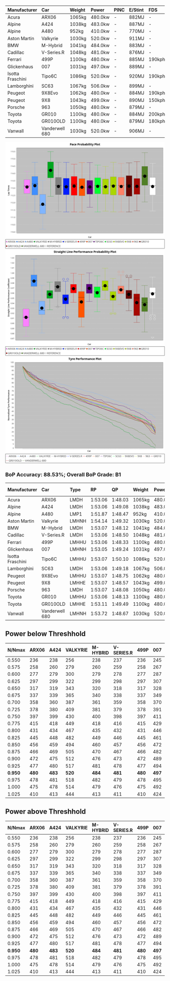 | Manufacturer     | Car            | Weight | Power   | PINC    | E/Stint | FDS     |
|:-|:-|:-|:-|:-|:-|:-|
| Acura            | ARX06          | 1065kg | 480.0kw |    -    | 882MJ   |    -    |
| Alpine           | A424           | 1038kg | 483.0kw |    -    | 887MJ   |    -    |
| Alpine           | A480           | 952kg  | 410.0kw |    -    | 770MJ   |    -    |
| Aston Martin     | Valkyrie       | 1030kg | 520.0kw |    -    | 911MJ   |    -    |
| BMW              | M-Hybrid       | 1041kg | 484.0kw |    -    | 883MJ   |    -    |
| Cadillac         | V-Series.R     | 1048kg | 481.0kw |    -    | 876MJ   |    -    |
| Ferrari          | 499P           | 1100kg | 480.0kw |    -    | 885MJ   | 190kph  |
| Glickenhaus      | 007            | 1031kg | 497.0kw |    -    | 889MJ   |    -    |
| Isotta Fraschini | Tipo6C         | 1086kg | 520.0kw |    -    | 920MJ   | 190kph  |
| Lamborghini      | SC63           | 1067kg | 506.0kw |    -    | 899MJ   |    -    |
| Peugeot          | 9X8Evo         | 1062kg | 480.0kw |    -    | 884MJ   | 190kph  |
| Peugeot          | 9X8            | 1043kg | 499.0kw |    -    | 890MJ   | 150kph  |
| Porsche          | 963            | 1050kg | 480.0kw |    -    | 879MJ   |    -    |
| Toyota           | GR010          | 1100kg | 480.0kw |    -    | 884MJ   | 200kph  |
| Toyota           | GR010OLD       | 1100kg | 480.0kw |    -    | 879MJ   | 180kph  |
| Vanwall          | Vanderwell 680 | 1030kg | 520.0kw |    -    | 906MJ   |    -    |

![PACECHART](./IMG/AUTO.png)
![STRAIGHTLINEPERFORMANCECHART](./IMG/AUTO_sp.png)
![TYREPERFORMANCECHART](./IMG/AUTO_tw.png)

### BoP Accuracy: 88.53%; Overall BoP Grade: B1
| Manufacturer     | Car            | Type  | RP      | QP      | Weight | Power¹  | Threshhold | PINC    | Power²   | E/Stint | AVG Vmax  | FDS     | RDLC | L/Stint | BOP-Grade | Model Accuracy | Model Points | Match%  | SimDiff |
|:-|:-|:-|:-|:-|:-|:-|:-|:-|:-|:-|:-|:-|:-|:-|:-|:-|:-|:-|:-|
| Acura            | ARX06          | LMDH  | 1:53.06 | 1:48.03 | 1065kg | 480.0kw | 0.0kph     |    -    | 480.00kw |  882MJ  | 274.31kph |    -    | 1.00 | 34      | +B2       | 100.00%        | 996          | 82.76%  | #       |
| Alpine           | A424           | LMDH  | 1:53.06 | 1:49.08 | 1038kg | 483.0kw | 0.0kph     |    -    | 483.00kw |  887MJ  | 287.78kph |    -    | 1.01 | 34      | ~A1       | 99.49%         | 1360         | 100.00% | #       |
| Alpine           | A480           | LMP1  | 1:51.87 | 1:48.47 |  952kg | 410.0kw | 0.0kph     |    -    | 410.00kw |  770MJ  | 276.10kph |    -    | 0.97 | 32      | -Ω1       | 97.75%         | 1567         | 44.20%  | -0.19   |
| Aston Martin     | Valkyrie       | LMHNH | 1:54.14 | 1:49.32 | 1030kg | 520.0kw | 0.0kph     |    -    | 520.00kw |  911MJ  | 286.91kph |    -    | 1.04 | 34      | +D1       | 100.00%        | 312          | 68.01%  | #       |
| BMW              | M-Hybrid       | LMDH  | 1:53.07 | 1:48.12 | 1041kg | 484.0kw | 0.0kph     |    -    | 484.00kw |  883MJ  | 286.49kph |    -    | 1.01 | 34      | ~A1       | 98.62%         | 2363         | 100.00% | #       |
| Cadillac         | V-Series.R     | LMDH  | 1:53.06 | 1:48.50 | 1048kg | 481.0kw | 0.0kph     |    -    | 481.00kw |  876MJ  | 280.86kph |    -    | 1.01 | 34      | ~A1       | 98.50%         | 4201         | 96.34%  | #       |
| Ferrari          | 499P           | LMHHU | 1:53.06 | 1:48.33 | 1100kg | 480.0kw | 0.0kph     |    -    | 480.00kw |  885MJ  | 281.85kph | 190kph  | 0.99 | 34      | ~A1       | 100.00%        | 4441         | 97.72%  | #       |
| Glickenhaus      | 007            | LMHNH | 1:53.05 | 1:49.24 | 1031kg | 497.0kw | 0.0kph     |    -    | 497.00kw |  889MJ  | 282.30kph |    -    | 0.97 | 34      | ~A1       | 94.07%         | 2174         | 98.13%  | #       |
| Isotta Fraschini | Tipo6C         | LMHHU | 1:53.07 | 1:50.10 | 1086kg | 520.0kw | 0.0kph     |    -    | 520.00kw |  920MJ  | 286.00kph | 190kph  | 1.01 | 34      | +B2       | 98.48%         | 130          | 80.80%  | #       |
| Lamborghini      | SC63           | LMDH  | 1:53.06 | 1:49.18 | 1067kg | 506.0kw | 0.0kph     |    -    | 506.00kw |  899MJ  | 284.15kph |    -    | 1.02 | 34      | ~A1       | 100.00%        | 784          | 96.53%  | #       |
| Peugeot          | 9X8Evo         | LMHHU | 1:53.07 | 1:48.75 | 1062kg | 480.0kw | 0.0kph     |    -    | 480.00kw |  884MJ  | 285.13kph | 190kph  | 0.99 | 34      | +B2       | 100.00%        | 808          | 84.94%  | #       |
| Peugeot          | 9X8            | LMHHE | 1:53.07 | 1:48.57 | 1043kg | 499.0kw | 0.0kph     |    -    | 499.00kw |  890MJ  | 282.67kph | 150kph  | 1.02 | 34      | ~A1       | 98.79%         | 5064         | 100.00% | +1.52   |
| Porsche          | 963            | LMDH  | 1:53.07 | 1:48.08 | 1050kg | 480.0kw | 0.0kph     |    -    | 480.00kw |  879MJ  | 283.72kph |    -    | 1.01 | 34      | ~A1       | 99.87%         | 12613        | 99.20%  | #       |
| Toyota           | GR010          | LMHHU | 1:53.06 | 1:48.13 | 1100kg | 480.0kw | 0.0kph     |    -    | 480.00kw |  884MJ  | 279.53kph | 200kph  | 1.00 | 34      | ~A1       | 99.73%         | 2956         | 99.39%  | #       |
| Toyota           | GR010OLD       | LMHHE | 1:53.11 | 1:49.49 | 1100kg | 480.0kw | 0.0kph     |    -    | 480.00kw |  879MJ  | 277.04kph | 180kph  | 1.00 | 34      | +B1       | 94.62%         | 880          | 87.15%  | +1.25   |
| Vanwall          | Vanderwell 680 | LMHNH | 1:53.72 | 1:48.67 | 1030kg | 520.0kw | 0.0kph     |    -    | 520.00kw |  906MJ  | 283.78kph |    -    | 1.01 | 34      | +B2       | 99.09%         | 544          | 81.25%  | +2.13   |

## Power below Threshhold
| N/Nmax    | ARX06   | A424    | VALKYRIE | M-HYBRID | V-SERIES.R | 499P    | 007     | TIPO6C  | SC63    | 9X8EVO  | 9X8     | 963     | GR010   | GR010OLD | VANDERWELL 680 | ​     | RPM      | A480    |
|:-|:-|:-|:-|:-|:-|:-|:-|:-|:-|:-|:-|:-|:-|:-|:-|:-|:-|:-|
|  0.550    |  236    |  238    |  256     |  238     |  237       |  236    |  245    |  256    |  249    |  236    |  246    |  236    |  236    |  236     |  256           |  ​    |   --     |   -     |
|  0.575    |  258    |  260    |  279     |  260     |  259       |  258    |  267    |  279    |  272    |  258    |  268    |  258    |  258    |  258     |  279           |  ​    |   --     |   -     |
|  0.600    |  277    |  279    |  300     |  279     |  278       |  277    |  287    |  300    |  292    |  277    |  288    |  277    |  277    |  277     |  300           |  ​    |   --     |   -     |
|  0.625    |  297    |  299    |  322     |  299     |  298       |  297    |  307    |  322    |  313    |  297    |  308    |  297    |  297    |  297     |  322           |  ​    |   --     |   -     |
|  0.650    |  317    |  319    |  343     |  320     |  318       |  317    |  328    |  343    |  334    |  317    |  329    |  317    |  317    |  317     |  343           |  ​    |   --     |   -     |
|  0.675    |  337    |  339    |  365     |  340     |  338       |  337    |  349    |  365    |  355    |  337    |  350    |  337    |  337    |  337     |  365           |  ​    |   --     |   -     |
|  0.700    |  358    |  360    |  387     |  361     |  359       |  358    |  370    |  387    |  377    |  358    |  371    |  358    |  358    |  358     |  387           |  ​    |   --     |   -     |
|  0.725    |  378    |  380    |  409     |  381     |  379       |  378    |  391    |  409    |  398    |  378    |  392    |  378    |  378    |  378     |  409           |  ​    |   --     |   -     |
|  0.750    |  397    |  399    |  430     |  400     |  398       |  397    |  411    |  430    |  418    |  397    |  412    |  397    |  397    |  397     |  430           |  ​    |   --     |   -     |
|  0.775    |  415    |  418    |  449     |  418     |  416       |  415    |  429    |  449    |  437    |  415    |  431    |  415    |  415    |  415     |  449           |  ​    |  5000    |  241    |
|  0.800    |  431    |  434    |  467     |  435     |  432       |  431    |  446    |  467    |  454    |  431    |  448    |  431    |  431    |  431     |  467           |  ​    |  5500    |  284    |
|  0.825    |  445    |  448    |  482     |  449     |  446       |  445    |  461    |  482    |  469    |  445    |  463    |  445    |  445    |  445     |  482           |  ​    |  6000    |  318    |
|  0.850    |  456    |  459    |  494     |  460     |  457       |  456    |  472    |  494    |  481    |  456    |  474    |  456    |  456    |  456     |  494           |  ​    |  6500    |  359    |
|  0.875    |  466    |  469    |  505     |  470     |  467       |  466    |  482    |  505    |  491    |  466    |  484    |  466    |  466    |  466     |  505           |  ​    |  7000    |  401    |
|  0.900    |  472    |  475    |  512     |  476     |  473       |  472    |  489    |  512    |  498    |  472    |  491    |  472    |  472    |  472     |  512           |  ​    |  7500    |  411    |
|  0.925    |  477    |  480    |  517     |  481     |  478       |  477    |  494    |  517    |  503    |  477    |  496    |  477    |  477    |  477     |  517           |  ​    |  8000    |  407    |
| **0.950** | **480** | **483** | **520**  | **484**  | **481**    | **480** | **497** | **520** | **506** | **480** | **499** | **480** | **480** | **480**  | **520**        | **​** | **8500** | **410** |
|  0.975    |  478    |  481    |  518     |  482     |  479       |  478    |  495    |  518    |  504    |  478    |  497    |  478    |  478    |  478     |  518           |  ​    |  9000    |  205    |
|  1.000    |  475    |  478    |  514     |  479     |  476       |  475    |  492    |  514    |  501    |  475    |  494    |  475    |  475    |  475     |  514           |  ​    |   --     |   -     |
|  1.025    |  410    |  413    |  444     |  413     |  411       |  410    |  424    |  444    |  432    |  410    |  426    |  410    |  410    |  410     |  444           |  ​    |   --     |   -     |

## Power above Threshhold
| N/Nmax    | ARX06   | A424    | VALKYRIE | M-HYBRID | V-SERIES.R | 499P    | 007     | TIPO6C  | SC63    | 9X8EVO  | 9X8     | 963     | GR010   | GR010OLD | VANDERWELL 680 | ​     | RPM      | A480    |
|:-|:-|:-|:-|:-|:-|:-|:-|:-|:-|:-|:-|:-|:-|:-|:-|:-|:-|:-|
|  0.550    |  236    |  238    |  256     |  238     |  237       |  236    |  245    |  256    |  249    |  236    |  246    |  236    |  236    |  236     |  256           |  ​    |   --     |   -     |
|  0.575    |  258    |  260    |  279     |  260     |  259       |  258    |  267    |  279    |  272    |  258    |  268    |  258    |  258    |  258     |  279           |  ​    |   --     |   -     |
|  0.600    |  277    |  279    |  300     |  279     |  278       |  277    |  287    |  300    |  292    |  277    |  288    |  277    |  277    |  277     |  300           |  ​    |   --     |   -     |
|  0.625    |  297    |  299    |  322     |  299     |  298       |  297    |  307    |  322    |  313    |  297    |  308    |  297    |  297    |  297     |  322           |  ​    |   --     |   -     |
|  0.650    |  317    |  319    |  343     |  320     |  318       |  317    |  328    |  343    |  334    |  317    |  329    |  317    |  317    |  317     |  343           |  ​    |   --     |   -     |
|  0.675    |  337    |  339    |  365     |  340     |  338       |  337    |  349    |  365    |  355    |  337    |  350    |  337    |  337    |  337     |  365           |  ​    |   --     |   -     |
|  0.700    |  358    |  360    |  387     |  361     |  359       |  358    |  370    |  387    |  377    |  358    |  371    |  358    |  358    |  358     |  387           |  ​    |   --     |   -     |
|  0.725    |  378    |  380    |  409     |  381     |  379       |  378    |  391    |  409    |  398    |  378    |  392    |  378    |  378    |  378     |  409           |  ​    |   --     |   -     |
|  0.750    |  397    |  399    |  430     |  400     |  398       |  397    |  411    |  430    |  418    |  397    |  412    |  397    |  397    |  397     |  430           |  ​    |   --     |   -     |
|  0.775    |  415    |  418    |  449     |  418     |  416       |  415    |  429    |  449    |  437    |  415    |  431    |  415    |  415    |  415     |  449           |  ​    |  5000    |  241    |
|  0.800    |  431    |  434    |  467     |  435     |  432       |  431    |  446    |  467    |  454    |  431    |  448    |  431    |  431    |  431     |  467           |  ​    |  5500    |  284    |
|  0.825    |  445    |  448    |  482     |  449     |  446       |  445    |  461    |  482    |  469    |  445    |  463    |  445    |  445    |  445     |  482           |  ​    |  6000    |  318    |
|  0.850    |  456    |  459    |  494     |  460     |  457       |  456    |  472    |  494    |  481    |  456    |  474    |  456    |  456    |  456     |  494           |  ​    |  6500    |  359    |
|  0.875    |  466    |  469    |  505     |  470     |  467       |  466    |  482    |  505    |  491    |  466    |  484    |  466    |  466    |  466     |  505           |  ​    |  7000    |  401    |
|  0.900    |  472    |  475    |  512     |  476     |  473       |  472    |  489    |  512    |  498    |  472    |  491    |  472    |  472    |  472     |  512           |  ​    |  7500    |  411    |
|  0.925    |  477    |  480    |  517     |  481     |  478       |  477    |  494    |  517    |  503    |  477    |  496    |  477    |  477    |  477     |  517           |  ​    |  8000    |  407    |
| **0.950** | **480** | **483** | **520**  | **484**  | **481**    | **480** | **497** | **520** | **506** | **480** | **499** | **480** | **480** | **480**  | **520**        | **​** | **8500** | **410** |
|  0.975    |  478    |  481    |  518     |  482     |  479       |  478    |  495    |  518    |  504    |  478    |  497    |  478    |  478    |  478     |  518           |  ​    |  9000    |  205    |
|  1.000    |  475    |  478    |  514     |  479     |  476       |  475    |  492    |  514    |  501    |  475    |  494    |  475    |  475    |  475     |  514           |  ​    |   --     |   -     |
|  1.025    |  410    |  413    |  444     |  413     |  411       |  410    |  424    |  444    |  432    |  410    |  426    |  410    |  410    |  410     |  444           |  ​    |   --     |   -     |
